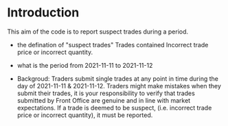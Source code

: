 # Introduction 
This aim of the code is to report suspect trades during a period.

- the defination of "suspect trades"
Trades contained Incorrect trade price or incorrect quantity.

- what is the period
from 2021-11-11 to 2021-11-12

- Backgroud: 
Traders submit single trades at any point in time during the day of 2021-11-11 & 2021-11-12. Traders might make mistakes when they submit their trades, it is your responsibility to verify that trades submitted by Front Office are genuine and in line with market expectations. If a trade is deemed to be suspect, (i.e. incorrect trade price or incorrect quantity), it must be reported.


# 
